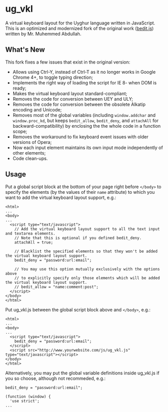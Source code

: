 ug_vkl
======

A virtual keyboard layout for the Uyghur language written in JavaScript. This is an optimized and modernized fork of the original work ([bedit.js](http://www.yulghun.com/news/vkb.html)) written by Mr. Muhemmed Abdullah.

## What's New 

This fork fixes a few issues that exist in the original version:

* Allows using Ctrl-Y, instead of Ctrl-T as it no longer works in Google Chrome 4+, to toggle typing direction;
* Implements the right way of loading the script for IE 8- when DOM is ready;
* Makes the virtual keyboard layout standard-compliant; 
* Removes the code for conversion between UEY and ULY;
* Removes the code for conversion between the obsolete Alkatip encoding and Unicode;
* Removes most of the global variables (including `window.addchar` and `window.proc_kd`, but keeps `bedit_allow`, `bedit_deny`, and `attachAll` for backward-compatibility) by enclosing the the whole code in a function scope;
* Removes the workaround to fix keyboard event issues with older versions of Opera;
* Now each input element maintains its own input mode independently of other elements;
* Code clean-ups.

## Usage

Put a global script block at the bottom of your page right before `</body>` to specify the elements (by the values of their `name` attribute) to which you want to add the virtual keyboard layout support, e.g.:
```
<html>
...
<body>
...
  <script type="text/javascript">
    // Add the virtual keyboard layout support to all the text input and textarea elements.
    // Note that this is optional if you defined bedit_deny.
    attachAll = true;

    // Blacklist the specified elements so that they won't be added the virtual keyboard layout support.
    bedit_deny = "password:url:email";
   
    // You may use this option mutually exclusively with the options above
    // to explicitly specify only those elements which will be added the virtual keyboard layout support.
    // bedit_allow = "name:comment:post"; 
  </script>
</body>
</html>
```

Put ug_vkl.js between the global script block above and `</body>`, e.g.:
```
<html>
...
<body>
...
  <script type="text/javascript">
    bedit_deny = "password:url:email";
  </script>
  <script src="http://www.yourwebsite.com/js/ug_vkl.js" type="text/javascript"></script>
</body>
</html>
```

Alternatively, you may put the global variable definitions inside ug_vkl.js if you so choose, although not recommeded, e.g.:
```
bedit_deny = "password:url:email";

(function (window) {
  'use strict';
...
```


